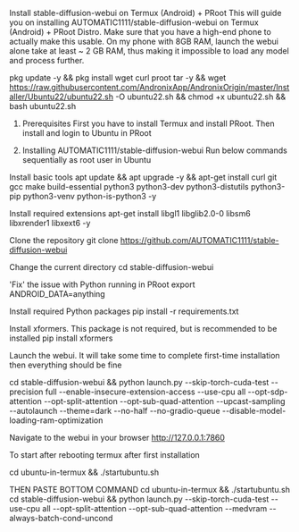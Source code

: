 Install stable-diffusion-webui on Termux (Android) + PRoot
This will guide you on installing AUTOMATIC1111/stable-diffusion-webui on Termux (Android) + PRoot Distro. Make sure that you have a high-end phone to actually make this usable. On my phone with 8GB RAM, launch the webui alone take at least ~ 2 GB RAM, thus making it impossible to load any model and process further.


pkg update -y && pkg install wget curl proot tar -y && wget https://raw.githubusercontent.com/AndronixApp/AndronixOrigin/master/Installer/Ubuntu22/ubuntu22.sh -O ubuntu22.sh && chmod +x ubuntu22.sh && bash ubuntu22.sh 



1. Prerequisites
First you have to install Termux and install PRoot. Then install and login to Ubuntu in PRoot

2. Installing AUTOMATIC1111/stable-diffusion-webui
Run below commands sequentially as root user in Ubuntu

Install basic tools
apt update && apt upgrade -y && apt-get install curl git gcc make build-essential python3 python3-dev python3-distutils python3-pip python3-venv python-is-python3 -y 

Install required extensions
apt-get install libgl1 libglib2.0-0 libsm6 libxrender1 libxext6 -y

Clone the repository
git clone https://github.com/AUTOMATIC1111/stable-diffusion-webui 



Change the current directory
cd stable-diffusion-webui 


'Fix' the issue with Python running in PRoot
export ANDROID_DATA=anything 

Install required Python packages
pip install -r requirements.txt 

Install xformers. This package is not required, but is recommended to be installed
pip install xformers 

Launch the webui. It will take some time to complete first-time installation then everything should be fine

cd stable-diffusion-webui && python launch.py --skip-torch-cuda-test --precision full --enable-insecure-extension-access --use-cpu all --opt-sdp-attention --opt-split-attention --opt-sub-quad-attention --upcast-sampling --autolaunch --theme=dark --no-half --no-gradio-queue --disable-model-loading-ram-optimization



Navigate to the webui in your browser
http://127.0.0.1:7860 

To start after rebooting termux after first installation 

cd ubuntu-in-termux && ./startubuntu.sh

THEN PASTE BOTTOM COMMAND 
cd ubuntu-in-termux && ./startubuntu.sh
cd stable-diffusion-webui && python launch.py --skip-torch-cuda-test --use-cpu all --opt-split-attention --opt-sub-quad-attention --medvram --always-batch-cond-uncond








